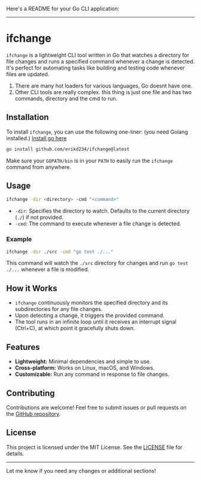 Here's a README for your Go CLI application:

---

# ifchange

`ifchange` is a lightweight CLI tool written in Go that watches a directory for file changes and runs a specified command whenever a change is detected. It's perfect for automating tasks like building and testing code whenever files are updated.

1. There are many hot loaders for various languages, Go doesnt have one. 
2. Other CLI tools are really complex. this thing is just one file and has two commands, directory and the cmd to run.

## Installation

To install `ifchange`, you can use the following one-liner:
(you need Golang installed.) [Install go here](https://go.dev/doc/install)

```bash
go install github.com/erikd234/ifchange@latest
```

Make sure your `GOPATH/bin` is in your `PATH` to easily run the `ifchange` command from anywhere.

## Usage

```bash
ifchange -dir <directory> -cmd "<command>"
```

- `-dir`: Specifies the directory to watch. Defaults to the current directory (`./`) if not provided.
- `-cmd`: The command to execute whenever a file change is detected.

### Example

```bash
ifchange -dir ./src -cmd "go test ./..."
```

This command will watch the `./src` directory for changes and run `go test ./...` whenever a file is modified.

## How it Works

- `ifchange` continuously monitors the specified directory and its subdirectories for any file changes.
- Upon detecting a change, it triggers the provided command.
- The tool runs in an infinite loop until it receives an interrupt signal (Ctrl+C), at which point it gracefully shuts down.

## Features

- **Lightweight:** Minimal dependencies and simple to use.
- **Cross-platform:** Works on Linux, macOS, and Windows.
- **Customizable:** Run any command in response to file changes.

## Contributing

Contributions are welcome! Feel free to submit issues or pull requests on the [GitHub repository](https://github.com/erikd234/ifchange).

## License

This project is licensed under the MIT License. See the [LICENSE](LICENSE) file for details.

---

Let me know if you need any changes or additional sections!
